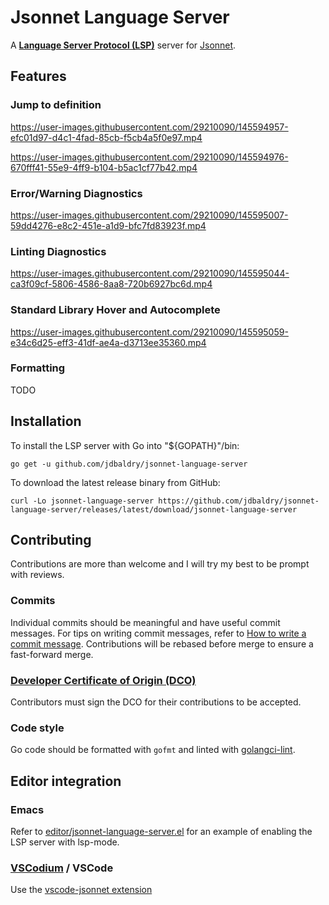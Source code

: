 # Jsonnet Language Server

A **[Language Server Protocol (LSP)](https://langserver.org)** server for [Jsonnet](https://jsonnet.org).

## Features

### Jump to definition

https://user-images.githubusercontent.com/29210090/145594957-efc01d97-d4c1-4fad-85cb-f5cb4a5f0e97.mp4

https://user-images.githubusercontent.com/29210090/145594976-670fff41-55e9-4ff9-b104-b5ac1cf77b42.mp4

### Error/Warning Diagnostics

https://user-images.githubusercontent.com/29210090/145595007-59dd4276-e8c2-451e-a1d9-bfc7fd83923f.mp4

### Linting Diagnostics

https://user-images.githubusercontent.com/29210090/145595044-ca3f09cf-5806-4586-8aa8-720b6927bc6d.mp4

### Standard Library Hover and Autocomplete

https://user-images.githubusercontent.com/29210090/145595059-e34c6d25-eff3-41df-ae4a-d3713ee35360.mp4

### Formatting

TODO

## Installation

To install the LSP server with Go into \"\${GOPATH}\"/bin:

```console
go get -u github.com/jdbaldry/jsonnet-language-server
```

To download the latest release binary from GitHub:

``` {#Download from GitHub .shell}
curl -Lo jsonnet-language-server https://github.com/jdbaldry/jsonnet-language-server/releases/latest/download/jsonnet-language-server
```

## Contributing

Contributions are more than welcome and I will try my best to be prompt
with reviews.

### Commits

Individual commits should be meaningful and have useful commit messages.
For tips on writing commit messages, refer to [How to write a commit
message](https://chris.beams.io/posts/git-commit/). Contributions will
be rebased before merge to ensure a fast-forward merge.

### [Developer Certificate of Origin (DCO)](https://github.com/probot/dco#how-it-works)

Contributors must sign the DCO for their contributions to be accepted.

### Code style

Go code should be formatted with `gofmt` and linted with
[golangci-lint](https://golangci-lint.run/).

## Editor integration

### Emacs

Refer to
[editor/jsonnet-language-server.el](editor/jsonnet-language-server.el)
for an example of enabling the LSP server with lsp-mode.

### [VSCodium](https://github.com/VSCodium/vscodium) / VSCode

Use the [vscode-jsonnet
extension](https://github.com/julienduchesne/vscode-jsonnet)

